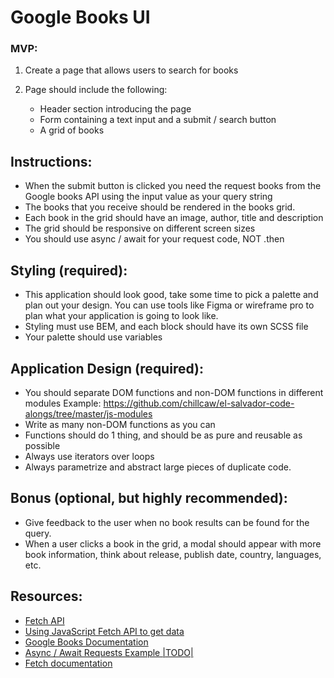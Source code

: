 # Google Books UI

### MVP:

1. Create a page that allows users to search for books

1. Page should include the following:
   - Header section introducing the page
   - Form containing a text input and a submit / search button
   - A grid of books

## Instructions:

- When the submit button is clicked you need the request books from the
  Google books API using the input value as your query string
- The books that you receive should be rendered in the books grid.
- Each book in the grid should have an image, author, title and description
- The grid should be responsive on different screen sizes
- You should use async / await for your request code, NOT .then

## Styling (required):

- This application should look good, take some time to pick a palette and
  plan out your design. You can use tools like Figma or wireframe pro to
  plan what your application is going to look like.
- Styling must use BEM, and each block should have its own SCSS file
- Your palette should use variables

## Application Design (required):

- You should separate DOM functions and non-DOM functions in different modules
  Example: https://github.com/chillcaw/el-salvador-code-alongs/tree/master/js-modules
- Write as many non-DOM functions as you can
- Functions should do 1 thing, and should be as pure and reusable as possible
- Always use iterators over loops
- Always parametrize and abstract large pieces of duplicate code.

## Bonus (optional, but highly recommended):

- Give feedback to the user when no book results can be found for the query.
- When a user clicks a book in the grid, a modal should appear with more
  book information, think about release, publish date, country, languages,
  etc.

## Resources:

- [Fetch API](https://developer.mozilla.org/en-US/docs/Web/API/Fetch_API)
- [Using JavaScript Fetch API to get data](https://www.digitalocean.com/community/tutorials/how-to-use-the-javascript-fetch-api-to-get-data)
- [Google Books Documentation](https://developers.google.com/books/docs/v1/reference/volumes/list)
- [Async / Await Requests Example |TODO|]()
- [Fetch documentation](https://www.w3schools.com/js/js_api_fetch.asp)
